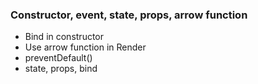 ### Constructor, event, state, props, arrow function

- Bind in constructor
- Use arrow function in Render
- preventDefault()
- state, props, bind